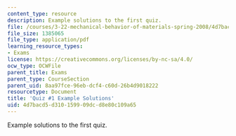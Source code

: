 ```yaml
---
content_type: resource
description: Example solutions to the first quiz.
file: /courses/3-22-mechanical-behavior-of-materials-spring-2008/4d7bacd5d310159909dcd8e80c109a65_quiz1_sol.pdf
file_size: 1385065
file_type: application/pdf
learning_resource_types:
- Exams
license: https://creativecommons.org/licenses/by-nc-sa/4.0/
ocw_type: OCWFile
parent_title: Exams
parent_type: CourseSection
parent_uid: 8aa97fce-96eb-dcf4-c60d-26b4d9018222
resourcetype: Document
title: 'Quiz #1 Example Solutions'
uid: 4d7bacd5-d310-1599-09dc-d8e80c109a65
---
```

Example solutions to the first quiz.